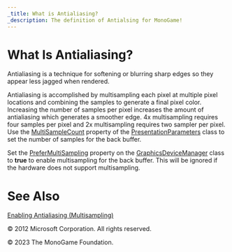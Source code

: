 ```yaml
---
_title: What is Antialiasing?
_description: The definition of Antialsing for MonoGame!
---
```


# What Is Antialiasing?

Antialiasing is a technique for softening or blurring sharp edges so they appear less jagged when rendered.

Antialiasing is accomplished by multisampling each pixel at multiple pixel locations and combining the samples to generate a final pixel color. Increasing the number of samples per pixel increases the amount of antialiasing which generates a smoother edge. 4x multisampling requires four samples per pixel and 2x multisampling requires two sampler per pixel. Use the [MultiSampleCount](/api/Microsoft.Xna.Framework.Graphics.PresentationParameters.html#Microsoft_Xna_Framework_Graphics_PresentationParameters_MultiSampleCount) property of the [PresentationParameters](/api/Microsoft.Xna.Framework.Graphics.PresentationParameters.html) class to set the number of samples for the back buffer.

Set the [PreferMultiSampling](/api/Microsoft.Xna.Framework.GraphicsDeviceManager.html#Microsoft_Xna_Framework_GraphicsDeviceManager_PreferMultiSampling) property on the [GraphicsDeviceManager](/api/Microsoft.Xna.Framework.GraphicsDeviceManager.html) class to **true** to enable multisampling for the back buffer. This will be ignored if the hardware does not support multisampling.

# See Also

[Enabling Antialiasing (Multisampling)](Enable_Anti_Aliasing.md)  

© 2012 Microsoft Corporation. All rights reserved.  

© 2023 The MonoGame Foundation.